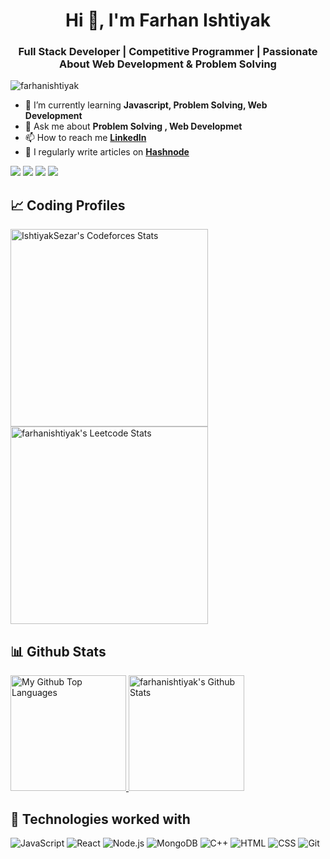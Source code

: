 <h1 align="center">Hi 👋, I'm Farhan Ishtiyak</h1>
<h3 align="center">Full Stack Developer | Competitive Programmer | Passionate About Web Development & Problem Solving</h3>
<p align="left"> <img src="https://komarev.com/ghpvc/?username=farhanishtiyak&label=Profile%20views&color=0e75b6&style=flat" alt="farhanishtiyak" /> </p>

- 🌱 I’m currently learning **Javascript, Problem Solving, Web Development**
- 💬 Ask me about **Problem Solving , Web Developmet**
- 📫 How to reach me **[LinkedIn](https://www.linkedin.com/in/farhanishtiyak/)**
- 📝 I regularly write articles on **[Hashnode](https://hashnode.com/@farhanishtiyak)**

<div> <a href="https://twitter.com/FarhanIshtiyak" target="_blank"><img src="https://img.shields.io/badge/Twitter-1DA1F2?style=for-the-badge&logo=twitter&logoColor=white" target="_blank"></a>
<a href="https://www.linkedin.com/in/farhanishtiyak" target="_blank"><img src="https://img.shields.io/badge/LinkedIn-0077B5?style=for-the-badge&logo=linkedin&logoColor=white" target="_blank"></a>
<a href="https://github.com/farhanishtiyak" target="_blank"><img src="https://img.shields.io/badge/GitHub-100000?style=for-the-badge&logo=github&logoColor=white" target="_blank"></a>
<a href = "mailto:farhanishtiyaksezar@gmail.com"><img src="https://img.shields.io/badge/-Gmail-%23333?style=for-the-badge&logo=gmail&logoColor=white" target="_blank"></a>
</div>

## 📈 Coding Profiles

<span>
<a href="https://codeforces.com/profile/IshtiyakSezar">
<img height="316" src="https://codeforces-readme-stats.vercel.app/api/card?username=IshtiyakSezar&theme=github_dark&force_username=true&border_color=404040" alt="IshtiyakSezar's Codeforces Stats"/>
</a>
<a href="https://leetcode.com/u/farhanishtiyak/">
<img height="316" src="https://leetcard.jacoblin.cool/farhanishtiyak?theme=dark&font=Ubuntu&cache=14400&ext=contest&sheets=https://gist.githubusercontent.com/itzRaghav/5e715e284c89cace8f5fa09f7fb930b8/raw/ec0be570f114124b1a2156a660d67baa0ab5639d/leetcode_stats_card.css" alt="farhanishtiyak's Leetcode Stats"/>
</a>
</span>


## 📊 Github Stats

<span>
<a href="https://github.com/farhanishtiyak">
<img height="185" src="https://github-readme-stats.vercel.app/api/top-langs/?username=farhanishtiyak&layout=compact&langs_count=8&theme=github_dark&hide=SCSS,GLSL,GAP&border_color=404040" alt="My Github Top Languages" />
<img height="185" src="https://github-readme-stats.vercel.app/api?username=farhanishtiyak&show_icons=true&count_private=true&theme=github_dark&border_color=404040" alt="farhanishtiyak's Github Stats" />
</a>
</span>




## 🧩 Technologies worked with

<p>
<img alt="JavaScript" src="https://img.shields.io/badge/JavaScript-F7DF1E.svg?logo=javascript&logoColor=black">
<img alt="React" src="https://img.shields.io/badge/React-20232A?logo=react&logoColor=61DAFB">
<img alt="Node.js" src="https://img.shields.io/badge/Node.js-43853D.svg?logo=node.js&logoColor=white">
<img alt="MongoDB" src ="https://img.shields.io/badge/MongoDB-4ea94b.svg?logo=mongodb&logoColor=white">
<img alt="C++" src="https://img.shields.io/badge/C%2B%2B-00599C?logo=c%2B%2B&logoColor=white">
<img alt="HTML" src="https://img.shields.io/badge/HTML-E34F26.svg?logo=html5&logoColor=white">
<img alt="CSS" src="https://img.shields.io/badge/CSS-1572B6.svg?logo=css3&logoColor=white">
<!-- <img alt="Visual Studio Code" src="https://img.shields.io/badge/Visual%20Studio%20Code-0078d7.svg?logo=visual-studio-code&logoColor=white"> -->
<img alt="Git" src="https://img.shields.io/badge/Git-F05033.svg?logo=git&logoColor=white">
</p>






<!--
<div style="display: flex; justify-content: space-between; align-items: center;">
  <div>
    <h3 align="left">Connect with me</h3>
    <p align="left">
      <a href="https://twitter.com/FarhanIshtiyak" target="blank"><img align="center" src="https://raw.githubusercontent.com/teamedwardforever/Readme-Generator/71f25dd8b98329b168142a6b782a107b75eab178/svg/Social/twitter.svg" alt="FarhanIshtiyak" height="30" width="40" /></a>
      <a href="https://linkedin.com/in/farhanishtiyak" target="blank"><img align="center" src="https://raw.githubusercontent.com/teamedwardforever/Readme-Generator/71f25dd8b98329b168142a6b782a107b75eab178/svg/Social/linked-in-alt.svg" alt="farhanishtiyak" height="30" width="40" /></a>
      <a href="https://fb.com/farhan.ishtiyak.92" target="blank"><img align="center" src="https://raw.githubusercontent.com/teamedwardforever/Readme-Generator/71f25dd8b98329b168142a6b782a107b75eab178/svg/Social/facebook.svg" alt="farhan.ishtiyak.92" height="30" width="40" /></a>
      <a href="https://www.leetcode.com/farhanishtiyak" target="blank"><img align="center" src="https://raw.githubusercontent.com/teamedwardforever/Readme-Generator/71f25dd8b98329b168142a6b782a107b75eab178/svg/Social/leet-code.svg" alt="farhanishtiyak" height="30" width="40" /></a>
      <a href="https://codeforces.com/profile/IshtiyakSezar" target="blank"><img align="center" src="https://raw.githubusercontent.com/teamedwardforever/Readme-Generator/71f25dd8b98329b168142a6b782a107b75eab178/svg/Social/codeforces.svg" alt="IshtiyakSezar" height="30" width="40" /></a>
    </p>
  </div>
  <div>
    <h3 align="left">Languages and Tools</h3>
    <p align="left">
      <img src="https://raw.githubusercontent.com/teamedwardforever/Readme-Generator/71f25dd8b98329b168142a6b782a107b75eab178/svg/Skills/Languages/javascript-original.svg" alt="Javascript" width="40" height="40"/>
      <img src="https://raw.githubusercontent.com/teamedwardforever/Readme-Generator/71f25dd8b98329b168142a6b782a107b75eab178/svg/Skills/Languages/cplusplus-original.svg" alt="CPP" width="40" height="40"/>
      <img src="https://raw.githubusercontent.com/teamedwardforever/Readme-Generator/71f25dd8b98329b168142a6b782a107b75eab178/svg/Skills/Languages/php-original.svg" alt="PHP" width="40" height="40"/>
      <img src="https://raw.githubusercontent.com/teamedwardforever/Readme-Generator/71f25dd8b98329b168142a6b782a107b75eab178/svg/Skills/Languages/c-original.svg" alt="C" width="40" height="40"/>
      <img src="https://raw.githubusercontent.com/teamedwardforever/Readme-Generator/71f25dd8b98329b168142a6b782a107b75eab178/svg/Skills/Frontend/html5-original-wordmark.svg" alt="HTML" width="40" height="40"/>
      <img src="https://raw.githubusercontent.com/teamedwardforever/Readme-Generator/71f25dd8b98329b168142a6b782a107b75eab178/svg/Skills/Frontend/css3-original-wordmark.svg" alt="Css" width="40" height="40"/>
      <img src="https://raw.githubusercontent.com/teamedwardforever/Readme-Generator/71f25dd8b98329b168142a6b782a107b75eab178/svg/Skills/Frontend/bootstrap-plain-wordmark.svg" alt="Bootstrap" width="40" height="40"/>
      <img src="https://raw.githubusercontent.com/teamedwardforever/Readme-Generator/71f25dd8b98329b168142a6b782a107b75eab178/svg/Skills/Database/mysql-original-wordmark.svg" alt="Mysql" width="40" height="40"/>
    </p>
  </div>
</div>


<p><img align="left" src="https://github-readme-stats.vercel.app/api/top-langs?username=farhanishtiyak&show_icons=true&locale=en&layout=compact&theme=2077" alt="farhanishtiyak" /></p>

<p>&nbsp;<img align="center" src="https://github-readme-stats.vercel.app/api?username=farhanishtiyak&show_icons=true&locale=en&theme=2077" alt="farhanishtiyak" /></p>

-->


<!--
<img src="https://user-images.githubusercontent.com/73097560/115834477-dbab4500-a447-11eb-908a-139a6edaec5c.gif"><h3 align="center">Statistics</h3>
<div align="center">
<a href="https://github.com/farhanishtiyak">
<img align="center" src="http://github-profile-summary-cards.vercel.app/api/cards/stats?username=farhanishtiyak&theme=2077" height="180em" />
-->
  
<!--
<img align="center" src="http://github-profile-summary-cards.vercel.app/api/cards/most-commit-language?username=farhanishtiyak&theme=2077" height="180em" />
-->

<!--
<img align="center" src="http://github-profile-summary-cards.vercel.app/api/cards/repos-per-language?username=farhanishtiyak&theme=2077" height="180em" />
-->

<!--
<img align="center" src="http://github-profile-summary-cards.vercel.app/api/cards/productive-time?username=farhanishtiyak&theme=2077" height="180em" />
-->

<!--
<img align="center" src="http://github-profile-summary-cards.vercel.app/api/cards/profile-details?username=farhanishtiyak&theme=2077" height="180em" />
</div>
<img src="https://user-images.githubusercontent.com/73097560/115834477-dbab4500-a447-11eb-908a-139a6edaec5c.gif"><h2 align="left">⚡Activity Graph:</h2>
<img align="center" src="https://github-readme-activity-graph.vercel.app/graph?username=farhanishtiyak&theme=redical"/>
-->
